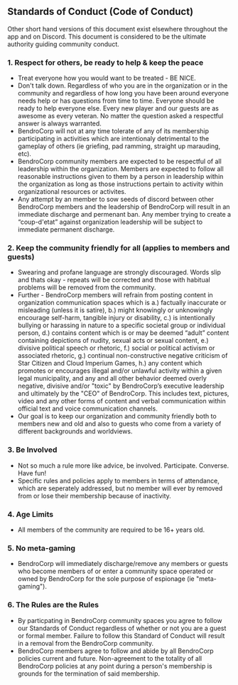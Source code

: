 ## Standards of Conduct (Code of Conduct)
Other short hand versions of this document exist elsewhere throughout the app and on Discord. This document is considered to be the ultimate authority guiding community conduct.

### 1. Respect for others, be ready to help & keep the peace
- Treat everyone how you would want to be treated - BE NICE.
- Don't talk down. Regardless of who you are in the organization or in the community and regardless of how long you have been around everyone needs help or has questions from time to time. Everyone should be ready to help everyone else. Every new player and our guests are as awesome as every veteran. No matter the question asked a respectful answer is always warranted.
- BendroCorp will not at any time tolerate of any of its membership participating in activities which are intentionaly detrimental to the gameplay of others (ie griefing, pad ramming, straight up marauding, etc).
- BendroCorp community members are expected to be respectful of all leadership within the organization. Members are expected to follow all reasonable instructions given to them by a person in leadership within the organization as long as those instructions pertain to activity within organizational resources or activites. 
- Any attempt by an member to sow seeds of discord between other BendroCorp members and the leadership of BendroCorp will result in an immediate discharge and permenant ban. Any member trying to create a “coup-d'etat” against organization leadership will be subject to immediate permanent discharge.

### 2. Keep the community friendly for all (applies to members and guests)
- Swearing and profane language are strongly discouraged. Words slip and thats okay - repeats will be corrected and those with habitual problems will be removed from the community.
- Further - BendroCorp members will refrain from posting content in organization communication spaces which is a.) factually inaccurate or misleading (unless it is satire), b.) might knowingly or unknowingly encourage self-harm, tangible injury or disability, c.) is intentionally bullying or harassing in nature to a specific societal group or individual person, d.) contains content which is or may be deemed “adult” content containing depictions of nudity, sexual acts or sexual content, e.) divisive political speech or rhetoric, f.) social or political activism or associated rhetoric, g.) continual non-constructive negative criticism of Star Citizen and Cloud Imperium Games, h.) any content which promotes or encourages illegal and/or unlawful activity within a given legal municipality, and any and all other behavior deemed overly negative, divisive and/or "toxic" by BendroCorp’s executive leadership and ultimately by the "CEO" of BendroCorp. This includes text, pictures, video and any other forms of content and verbal communication within official text and voice communication channels.
- Our goal is to keep our organization and community friendly both to members new and old and also to guests who come from a variety of different backgrounds and worldviews.

### 3. Be Involved
- Not so much a rule more like advice, be involved. Participate. Converse. Have fun!
- Specific rules and policies apply to members in terms of attendance, which are seperately addressed, but no member will ever by removed from or lose their membership because of inactivity.

### 4. Age Limits
- All members of the community are required to be 16+ years old.

### 5. No meta-gaming
- BendroCorp will immediately discharge/remove any members or guests who become members of or enter a community space operated or owned by BendroCorp for the sole purpose of espionage (ie "meta-gaming").

### 6. The Rules are the Rules
- By particpating in BendroCorp community spaces you agree to follow our Standards of Conduct regardless of whether or not you are a guest or formal member. Failure to follow this Standard of Conduct will result in a removal from the BendroCorp community.
- BendroCorp members agree to follow and abide by all BendroCorp policies current and future. Non-agreement to the totality of all BendroCorp policies at any point during a person's membership is grounds for the termination of said membership.
